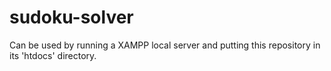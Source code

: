 # sudoku-solver

Can be used by running a XAMPP local server and putting this repository in its 'htdocs' directory.